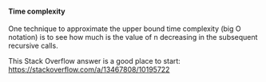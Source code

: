 #### Time complexity

One technique to approximate the upper bound time complexity (big O notation) is to see how much is the value of n decreasing in the subsequent recursive calls.

This Stack Overflow answer is a good place to start: https://stackoverflow.com/a/13467808/10195722

